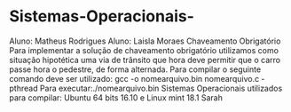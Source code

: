 # Sistemas-Operacionais-
Aluno: Matheus Rodrigues
Aluno: Laisla Moraes
Chaveamento Obrigatório
Para implementar a solução de chaveamento obrigatório utilizamos como situação hipotética uma via de trânsito que hora deve permitir que o carro passe hora o pedestre, de forma alternada.
Para compilar o seguinte comando deve ser utilizado: gcc -o nomearquivo.bin nomearquivo.c -pthread
Para executar:./nomearquivo.bin
Sistemas Operacionais utilizados para compilar: Ubuntu 64 bits 16.10 e Linux mint 18.1 Sarah
